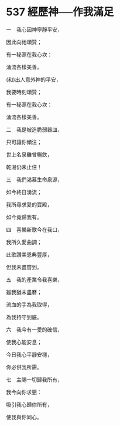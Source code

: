 # 537 經歷神──作我滿足

一　我心因神寧靜平安，

因此向祂頌贊；

有一秘源在我心坎：

湧流各樣美善。

(和)出人意外神的平安，

我要時刻頌贊；

有一秘源在我心坎：

湧流各樣美善。

二　我是被造脆弱器皿，

只可讓你傾注；

世上名泉雖曾暢飲，

乾渴仍未止住！

三　我們渴慕生命泉源，

如今終日湧流；

我所尋求愛的寶殿，

如今竟歸我有。

四　喜樂新歌今在我口，

我所久愛曲調；

此歌讚美恩典豐厚，

但我未盡嘗到。

五　我的產業令我喜樂，

雖我猶未盡曆；

流血的手為我取得，

為我持守到底。

六　我今有一愛的確信，

使我心能安息；

今日我心平靜安穩，

你必供我所需。

七　主賜一切歸我所有，

我今向你求懇：

吸引我心歸你所有，

使我與你同心。

